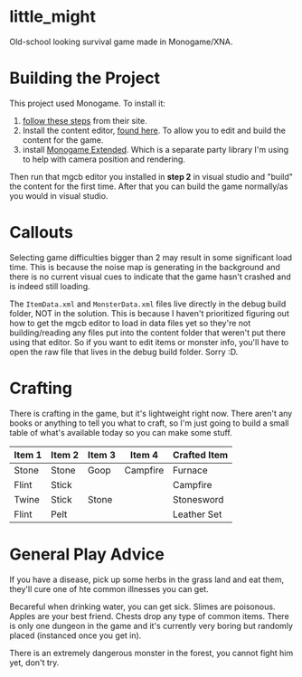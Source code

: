 # little_might
Old-school looking survival game made in Monogame/XNA.

# Building the Project
This project used Monogame. To install it:

1. [follow these steps](https://docs.monogame.net/articles/getting_started/1_setting_up_your_development_environment_windows.html) from their site.
2. Install the content editor, [found here](https://docs.monogame.net/articles/tools/mgcb_editor.html). To allow you to edit and build the content for the game.
3. install [Monogame Extended](https://www.monogameextended.net/). Which is a separate party library I'm using to help with camera position and rendering.

Then run that mgcb editor you installed in **step 2** in visual studio and "build" the content for the first time. After that you can build the game normally/as you would in visual studio.

# Callouts
Selecting game difficulties bigger than 2 may result in some significant load time. This is because the noise map is generating in the background and there is no current visual cues to indicate that the game hasn't crashed and is indeed still loading.

The ``ItemData.xml`` and ``MonsterData.xml`` files live directly in the debug build folder, NOT in the solution. This is because I haven't prioritized figuring out how to get the mgcb editor to load in data files yet so they're not building/reading any files put into the content folder that weren't put there using that editor. So if you want to edit items or monster info, you'll have to open the raw file that lives in the debug build folder. Sorry :D.

# Crafting
There is crafting in the game, but it's lightweight right now. There aren't any books or anything to tell you what to craft, so I'm just going to build a small table of what's available today so you can make some stuff.

| Item 1 | Item 2 | Item 3 | Item 4 | Crafted Item |
|--------|--------|--------|--------|--------------|
|Stone   |Stone   |Goop    |Campfire|Furnace       |
|Flint   |Stick   |        |        |Campfire      |
|Twine   |Stick   |Stone   |        |Stonesword    |
|Flint   |Pelt    |        |        |Leather Set   |

# General Play Advice
If you have a disease, pick up some herbs in the grass land and eat them, they'll cure one of hte common illnesses you can get.

Becareful when drinking water, you can get sick. Slimes are poisonous. Apples are your best friend. Chests drop any type of common items. There is only one dungeon in the game and it's currently very boring but randomly placed (instanced once you get in).

There is an extremely dangerous monster in the forest, you cannot fight him yet, don't try.
